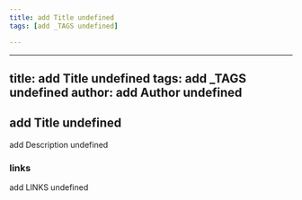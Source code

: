 ```yaml
---
title: add Title undefined
tags: [add _TAGS undefined]

---
```


---
title: add Title undefined
tags: add _TAGS undefined
author: add Author undefined
---

## add Title undefined

add Description undefined

### links

add LINKS undefined